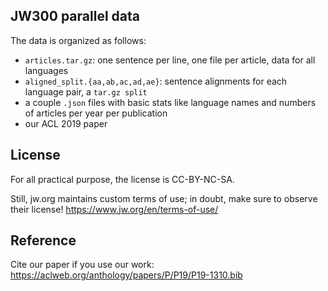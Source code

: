 ## JW300 parallel data

The data is organized as follows:

- `articles.tar.gz`: one sentence per line, one file per article, data for all languages
- `aligned_split.{aa,ab,ac,ad,ae}`: sentence alignments for each language pair, a `tar.gz split`
- a couple `.json` files with basic stats like language names and numbers of articles per year per publication
- our ACL 2019 paper

## License

For all practical purpose, the license is CC-BY-NC-SA.

Still, jw.org maintains custom terms of use; in doubt, make sure to observe their license!
https://www.jw.org/en/terms-of-use/

## Reference

Cite our paper if you use our work:
https://aclweb.org/anthology/papers/P/P19/P19-1310.bib
